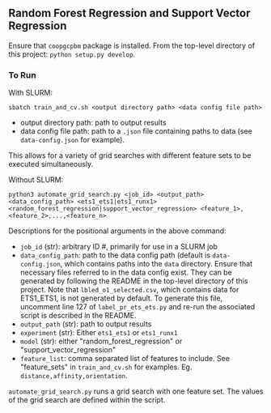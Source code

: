 ## Random Forest Regression and Support Vector Regression
Ensure that `coopgcpbm` package is installed. From the top-level directory of this project: `python setup.py develop`.

### To Run
With SLURM:
```
sbatch train_and_cv.sh <output directory path> <data config file path>
```
- output directory path: path to output results
- data config file path: path to a `.json` file containing paths to data (see `data-config.json`
for example).

This allows for a variety of grid searches with different feature sets to be executed 
simultaneously.

Without SLURM:
```
python3 automate_grid_search.py <job_id> <output_path> <data_config_path> <ets1_ets1|ets1_runx1>
<random_forest_regression|support_vector_regression> <feature_1>,<feature_2>,...,<feature_n>
```

Descriptions for the positional arguments in the above command:
- `job_id` (str): arbitrary ID #, primarily for use in a SLURM job
- `data_config_path`: path to the data config path (default is `data-config.json`, which contains paths into the `data` 
directory. Ensure that necessary files referred to in the data config exist. They can be generated by following the
README in the top-level directory of this project. Note that `lbled_o1_selected.csv`, which contains data for ETS1_ETS1,
is not generated by default. To generate this file, uncomment line 127 of `label_pr_ets_ets.py` and re-run the
associated script is described in the README.
- `output_path` (str): path to output results
- `experiment` (str): Either `ets1_ets1` or `ets1_runx1`
- `model` (str): either "random_forest_regression" or "support_vector_regression"
- `feature_list`: comma separated list of features to include. See "feature_sets" in
`train_and_cv.sh` for examples. Eg. `distance,affinity,orientation`.

`automate_grid_search.py` runs a grid search with one feature set. The values of the grid search
are defined within the script.
